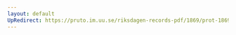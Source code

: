 ```yaml
---
layout: default
UpRedirect: https://pruto.im.uu.se/riksdagen-records-pdf/1869/prot-1869--ak--313/prot-1869--ak--313_017.pdf
---
```

